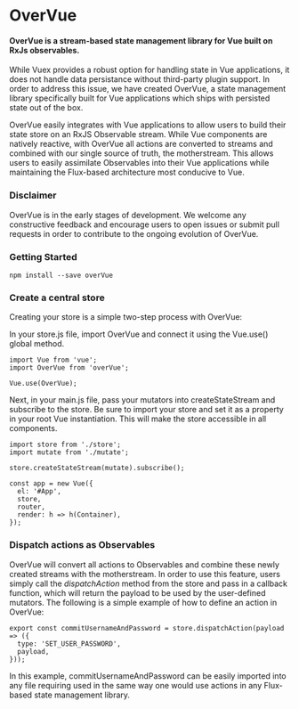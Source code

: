# OverVue
#### OverVue is a stream-based state management library for Vue built on RxJs observables.

While Vuex provides a robust option for handling state in Vue applications, it does not handle data persistance without 
third-party plugin support. In order to address this issue, we have created OverVue, a state management library specifically 
built for Vue applications which ships with persisted state out of the box. 

OverVue easily integrates with Vue applications to allow users to build their state store on an RxJS Observable stream. 
While Vue components are natively reactive, with OverVue all actions are converted to streams and combined with our 
single source of truth, the motherstream. This allows users to easily assimilate Observables into their Vue applications 
while maintaining the Flux-based architecture most conducive to Vue. 

### Disclaimer

OverVue is in the early stages of development. We welcome any constructive feedback and encourage users to open issues 
or submit pull requests in order to contribute to the ongoing evolution of OverVue. 

### Getting Started

```
npm install --save overVue
```

### Create a central store

Creating your store is a simple two-step process with OverVue:

In your store.js file, import OverVue and connect it using the Vue.use() global method.

```
import Vue from 'vue';
import OverVue from 'overVue';

Vue.use(OverVue);
```
Next, in your main.js file, pass your mutators into createStateStream and subscribe to the store. Be sure to import your store 
and set it as a property in your root Vue instantiation. This will make the store accessible in all components. 

```
import store from './store';
import mutate from './mutate';

store.createStateStream(mutate).subscribe();

const app = new Vue({
  el: '#App',
  store,
  router,
  render: h => h(Container),
});
```
### Dispatch actions as Observables

OverVue will convert all actions to Observables and combine these newly created streams with the motherstream. In order to 
use this feature, users simply call the *dispatchAction* method from the store and pass in a callback function, which will return the payload to be used by the user-defined mutators. The following is a simple example of how to define an action 
in OverVue:

```
export const commitUsernameAndPassword = store.dispatchAction(payload => ({
  type: 'SET_USER_PASSWORD',
  payload,
}));
```
In this example, commitUsernameAndPassword can be easily imported into any file requiring used in the same way one would 
use actions in any Flux-based state management library. 


